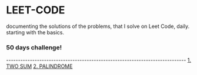 # LEET-CODE
documenting the solutions of the problems, that I solve on Leet Code, daily.
starting with the basics.
<h3>50 days challenge!</h3>
----------------------------------------------------------------------------
<a href="https://github.com/laxitajain/LEET-CODE/blob/main/TWO%20SUM.cpp">1. TWO SUM</a>
<a href="https://github.com/laxitajain/LEET-CODE/blob/main/PALINDROME.cpp">2. PALINDROME</a>

